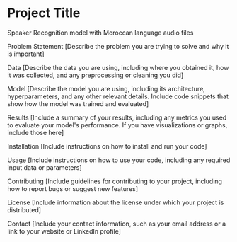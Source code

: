 # Project Title

Speaker Recognition model with Moroccan language audio files



Problem Statement
[Describe the problem you are trying to solve and why it is important]

Data
[Describe the data you are using, including where you obtained it, how it was collected, and any preprocessing or cleaning you did]

Model
[Describe the model you are using, including its architecture, hyperparameters, and any other relevant details. Include code snippets that show how the model was trained and evaluated]

Results
[Include a summary of your results, including any metrics you used to evaluate your model's performance. If you have visualizations or graphs, include those here]

Installation
[Include instructions on how to install and run your code]

Usage
[Include instructions on how to use your code, including any required input data or parameters]

Contributing
[Include guidelines for contributing to your project, including how to report bugs or suggest new features]

License
[Include information about the license under which your project is distributed]

Contact
[Include your contact information, such as your email address or a link to your website or LinkedIn profile]
